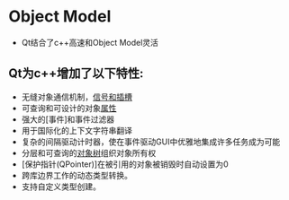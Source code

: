 # Object Model

- Qt结合了c++高速和Object Model灵活

## Qt为c++增加了以下特性:

- 无缝对象通信机制，[信号和插槽](qt-signal-and-slot.md)
- 可查询和可设计的对象[属性](qt-property-system.md)
- 强大的[事件]和事件过滤器
- 用于国际化的上下文字符串翻译
- 复杂的间隔驱动计时器，使在事件驱动GUI中优雅地集成许多任务成为可能
- 分层和可查询的[对象树](qt-object-tree.md)组织对象所有权
- [保护指针(QPointer)]在被引用的对象被销毁时自动设置为0
- 跨库边界工作的动态类型转换。
- 支持自定义类型创建。